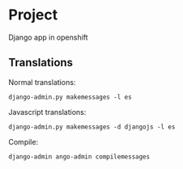 Project
===================
Django app in openshift

Translations
--------------------

Normal translations:

    django-admin.py makemessages -l es

Javascript translations:

    django-admin.py makemessages -d djangojs -l es

Compile:

    django-admin ango-admin compilemessages
